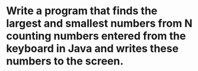 # Write a program that finds the largest and smallest numbers from N counting numbers entered from the keyboard in Java and writes these numbers to the screen.